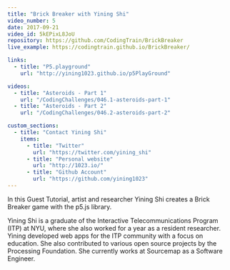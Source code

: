 ```yaml
---
title: "Brick Breaker with Yining Shi"
video_number: 5
date: 2017-09-21
video_id: 5kEPixL8JoU
repository: https://github.com/CodingTrain/BrickBreaker
live_example: https://codingtrain.github.io/BrickBreaker/

links:
  - title: "P5.playground"
    url: "http://yining1023.github.io/p5PlayGround"

videos:
  - title: "Asteroids - Part 1"
    url: "/CodingChallenges/046.1-asteroids-part-1"
  - title: "Asteroids - Part 2"
    url: "/CodingChallenges/046.2-asteroids-part-2"

custom_sections:
  - title: "Contact Yining Shi"
    items:
      - title: "Twitter"
        url: "https://twitter.com/yining_shi"
      - title: "Personal website"
        url: "http://1023.io/"
      - title: "Github Account"
        url: "https://github.com/yining1023"
---
```


In this Guest Tutorial, artist and researcher Yining Shi creates a Brick Breaker game with the p5.js library.

Yining Shi is a graduate of the Interactive Telecommunications Program (ITP) at NYU, where she also worked for a year as a resident researcher. Yining developed web apps for the ITP community with a focus on education. She also contributed to various open source projects by the Processing Foundation. She currently works at Sourcemap as a Software Engineer.
